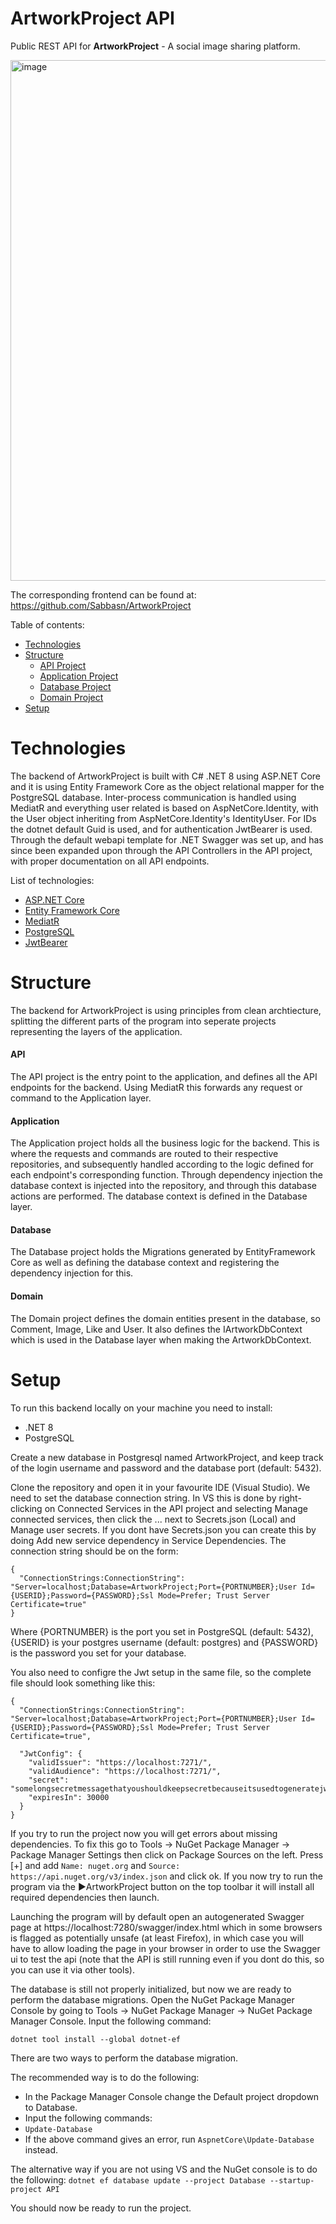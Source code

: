 # ArtworkProject API 
Public REST API for **ArtworkProject** - A social image sharing platform.

[<img width="833" alt="image" src="https://github.com/spectraldesign/ArtworkProject/assets/59234024/7955143d-7111-41bd-b0d6-39a6f9e155b8">](https://github.com/spectraldesign/ArtworkProject)

The corresponding frontend can be found at: https://github.com/Sabbasn/ArtworkProject

Table of contents:
- [Technologies](https://github.com/spectraldesign/ArtworkProject?tab=readme-ov-file#technologies)
- [Structure](https://github.com/spectraldesign/ArtworkProject?tab=readme-ov-file#structure)
  - [API Project](https://github.com/spectraldesign/ArtworkProject?tab=readme-ov-file#api)
  - [Application Project](https://github.com/spectraldesign/ArtworkProject?tab=readme-ov-file#application)
  - [Database Project](https://github.com/spectraldesign/ArtworkProject?tab=readme-ov-file#database)
  - [Domain Project](https://github.com/spectraldesign/ArtworkProject?tab=readme-ov-file#domain)
- [Setup](https://github.com/spectraldesign/ArtworkProject?tab=readme-ov-file#setup) 

# Technologies
The backend of ArtworkProject is built with C# .NET 8 using ASP.NET Core and it is using Entity Framework Core as the object relational mapper for the PostgreSQL database. Inter-process communication is handled using MediatR and everything user related is based on AspNetCore.Identity, with the User object inheriting from AspNetCore.Identity's IdentityUser. For IDs the dotnet default Guid is used, and for authentication JwtBearer is used. Through the default webapi template for .NET Swagger was set up, and has since been expanded upon through the API Controllers in the API project, with proper documentation on all API endpoints.

List of technologies:
 - [ASP.NET Core](https://learn.microsoft.com/en-us/aspnet/core/introduction-to-aspnet-core?view=aspnetcore-8.0)
 - [Entity Framework Core](https://learn.microsoft.com/en-us/ef/core/)
 - [MediatR](https://github.com/jbogard/MediatR)
 - [PostgreSQL](https://www.postgresql.org/)
 - [JwtBearer](https://www.nuget.org/packages/Microsoft.AspNetCore.Authentication.JwtBearer)

# Structure
The backend for ArtworkProject is using principles from clean archtiecture, splitting the different parts of the program into seperate projects representing the layers of the application.

#### API
The API project is the entry point to the application, and defines all the API endpoints for the backend. Using MediatR this forwards any request or command to the Application layer.

#### Application
The Application project holds all the business logic for the backend. This is where the requests and commands are routed to their respective repositories, and subsequently handled according to the logic defined for each endpoint's corresponding function. Through dependency injection the database context is injected into the repository, and through this database actions are performed. The database context is defined in the Database layer.

#### Database
The Database project holds the Migrations generated by EntityFramework Core as well as defining the database context and registering the dependency injection for this.

#### Domain
The Domain project defines the domain entities present in the database, so Comment, Image, Like and User. It also defines the IArtworkDbContext which is used in the Database layer when making the ArtworkDbContext.

# Setup
To run this backend locally on your machine you need to install:
- .NET 8
- PostgreSQL

Create a new database in Postgresql named ArtworkProject, and keep track of the login username and password and the database port (default: 5432).

Clone the repository and open it in your favourite IDE (Visual Studio). We need to set the database connection string. 
In VS this is done by right-clicking on Connected Services in the API project and selecting Manage connected services, then click the ... next to Secrets.json (Local) and Manage user secrets. 
If you dont have Secrets.json you can create this by doing Add new service dependency in Service Dependencies.
The connection string should be on the form:
```
{
  "ConnectionStrings:ConnectionString": "Server=localhost;Database=ArtworkProject;Port={PORTNUMBER};User Id={USERID};Password={PASSWORD};Ssl Mode=Prefer; Trust Server Certificate=true"
}
```
Where {PORTNUMBER} is the port you set in PostgreSQL (default: 5432), {USERID} is your postgres username (default: postgres) and {PASSWORD} is the password you set for your database.

You also need to configre the Jwt setup in the same file, so the complete file should look something like this:
```
{
  "ConnectionStrings:ConnectionString": "Server=localhost;Database=ArtworkProject;Port={PORTNUMBER};User Id={USERID};Password={PASSWORD};Ssl Mode=Prefer; Trust Server Certificate=true",

  "JwtConfig": {
    "validIssuer": "https://localhost:7271/",
    "validAudience": "https://localhost:7271/",
    "secret": "somelongsecretmessagethatyoushouldkeepsecretbecauseitsusedtogeneratejwt",
    "expiresIn": 30000
  }
}
```

If you try to run the project now you will get errors about missing dependencies. 
To fix this go to Tools -> NuGet Package Manager -> Package Manager Settings then click on Package Sources on the left. 
Press [+] and add `Name: nuget.org` and `Source: https://api.nuget.org/v3/index.json` and click ok. 
If you now try to run the program via the ▶️ArtworkProject button on the top toolbar it will install all required dependencies then launch. 

Launching the program will by default open an autogenerated Swagger page at https://localhost:7280/swagger/index.html which in some browsers is flagged as potentially unsafe (at least Firefox), in which case you will have to allow loading the page in your browser in order to use the Swagger ui to test the api (note that the API is still running even if you dont do this, so you can use it via other tools). 

The database is still not properly initialized, but now we are ready to perform the database migrations. 
Open the NuGet Package Manager Console by going to Tools -> NuGet Package Manager -> NuGet Package Manager Console.
Input the following command:
```
dotnet tool install --global dotnet-ef
```
There are two ways to perform the database migration.

The recommended way is to do the following:
- In the Package Manager Console change the Default project dropdown to Database.
- Input the following commands:
- `Update-Database`
- If the above command gives an error, run `AspnetCore\Update-Database` instead.

The alternative way if you are not using VS and the NuGet console is to do the following:
`dotnet ef database update --project Database --startup-project API`

You should now be ready to run the project.
